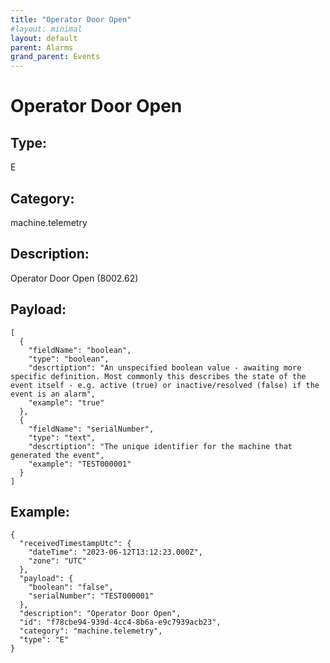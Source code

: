 ```yaml
---
title: "Operator Door Open"
#layout: minimal
layout: default
parent: Alarms
grand_parent: Events
---
```


# Operator Door Open

## Type:

E

## Category:

machine.telemetry

## Description: 

Operator Door Open (8002.62)

## Payload:

```
[
  {
    "fieldName": "boolean",
    "type": "boolean",
    "descrtiption": "An unspecified boolean value - awaiting more specific definition. Most commonly this describes the state of the event itself - e.g. active (true) or inactive/resolved (false) if the event is an alarm",
    "example": "true"
  },
  {
    "fieldName": "serialNumber",
    "type": "text",
    "descrtiption": "The unique identifier for the machine that generated the event",
    "example": "TEST000001"
  }
]
```

## Example:

```
{
  "receivedTimestampUtc": {
    "dateTime": "2023-06-12T13:12:23.000Z",
    "zone": "UTC"
  },
  "payload": {
    "boolean": "false",
    "serialNumber": "TEST000001"
  },
  "description": "Operator Door Open",
  "id": "f78cbe94-939d-4cc4-8b6a-e9c7939acb23",
  "category": "machine.telemetry",
  "type": "E"
}
```
